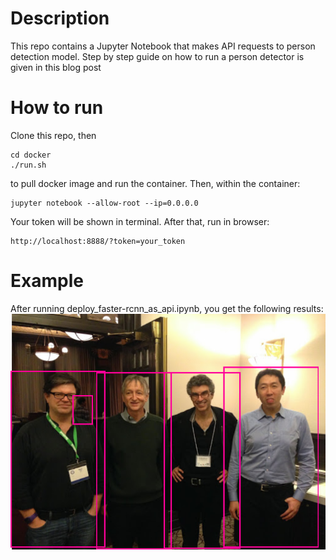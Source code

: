 # Description
This repo contains a Jupyter Notebook that makes API requests to person detection model. Step by step guide on how to run a person detector is given in this blog post

# How to run
Clone this repo, then
``` 
cd docker
./run.sh 
```
to pull docker image and run the container. Then, within the container:
``` 
jupyter notebook --allow-root --ip=0.0.0.0
```
Your token will be shown in terminal.
After that, run in browser: 
```
http://localhost:8888/?token=your_token
```
# Example
After running deploy_faster-rcnn_as_api.ipynb, you get the following results:
![Image description](dl_heroes_detected.png)
